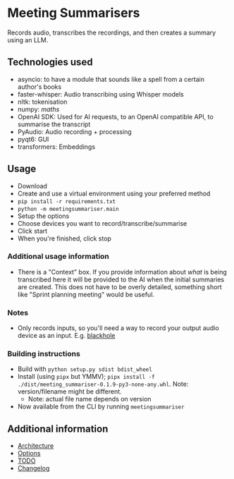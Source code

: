 # Meeting Summarisers

Records audio, transcribes the recordings, and then creates a summary using an LLM.

## Technologies used

- asyncio: to have a module that sounds like a spell from a certain author's books
- faster-whisper: Audio transcribing using Whisper models
- nltk: tokenisation
- numpy: _maths_
- OpenAI SDK: Used for AI requests, to an OpenAI compatible API, to summarise the transcript
- PyAudio: Audio recording + processing
- pyqt6: GUI
- transformers: Embeddings

## Usage

- Download
- Create and use a virtual environment using your preferred method
- `pip install -r requirements.txt`
- `python -m meetingsummariser.main`
- Setup the options
- Choose devices you want to record/transcribe/summarise
- Click start
- When you're finished, click stop

### Additional usage information

- There is a "Context" box. If you provide information about _what_ is being transcribed here it will be provided to the AI when the initial summaries are created. This does not have to be overly detailed, something short like "Sprint planning meeting" would be useful.

### Notes

- Only records inputs, so you'll need a way to record your output audio device as an input. E.g. [blackhole](https://formulae.brew.sh/cask/blackhole-2ch)

### Building instructions

- Build with `python setup.py sdist bdist_wheel`
- Install (using `pipx` but YMMV); `pipx install -f ./dist/meeting_summariser-0.1.9-py3-none-any.whl`. Note: version/filename might be different.
    - Note: actual file name depends on version
- Now available from the CLI by running `meetingsummariser`

## Additional information

- [Architecture](/docs/architecture.md)
- [Options](/docs/options.md)
- [TODO](/TODO.md)
- [Changelog](/CHANGELOG.md)
